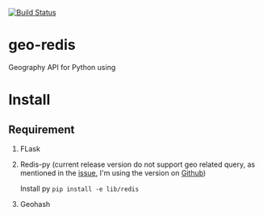 [![Build Status](https://travis-ci.org/vietvudanh/geo-redis.svg?branch=master)](https://travis-ci.org/vietvudanh/geo-redis)

# geo-redis
Geography API for Python using 

# Install

## Requirement

1. FLask
2. Redis-py (current release version do not support geo related query, as mentioned in the [issue](https://github.com/andymccurdy/redis-py/pull/736), I'm using the version on [Github](https://github.com/andymccurdy/redis-py))
    
    Install py `pip install -e lib/redis`

3. Geohash